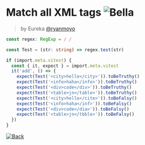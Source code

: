 <!--info-header-start--><h1>Match all XML tags <img src="https://img.shields.io/badge/-Bella-DB7D74" alt="Bella"/> </h1><blockquote><p>by Eureka <a href="https://github.com/ryanmoyo" target="_blank">@ryanmoyo</a></p></blockquote><p></p><!--info-header-end-->
```ts
const regex: RegExp = / /

const Test = (str: string) => regex.test(str)

if (import.meta.vitest) {
  const { it, expect } = import.meta.vitest
  it('add', () => {
    expect(Test('<city>hello</city>')).toBeTruthy()
    expect(Test('<info>haha</info>')).toBeTruthy()
    expect(Test('<div>code</div>')).toBeTruthy()
    expect(Test('<table>jn</table>')).toBeTruthy()
    expect(Test('<city>hello</cite>')).toBeFalsy()
    expect(Test('<info>haha</inf>')).toBeFalsy()
    expect(Test('<div>code</dia>')).toBeFalsy()
    expect(Test('<table>jn</tbble>')).toBeFalsy()
  })
}
```
<!--info-footer-start--><a href="../../README.md" target="_blank"><img src="https://img.shields.io/badge/-Back-grey" alt="Back"/></a> <!--info-footer-end-->